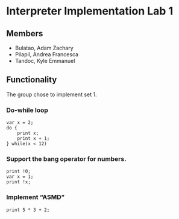 # Interpreter Implementation Lab 1

## Members
- Bulatao,  Adam Zachary
- Pilapil, Andrea Francesca
- Tandoc, Kyle Emmanuel

## Functionality
The group chose to implement set 1.

### Do-while loop
```
var x = 2;
do {
    print x;
    print x + 1;
} while(x < 12)
```

### Support the bang operator for numbers.
```
print !0;
var x = 1;
print !x;
```

### Implement “ASMD”
```
print 5 * 3 + 2;
```
